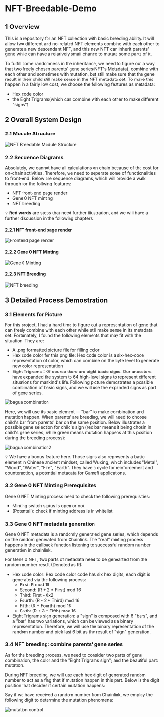 # NFT-Breedable-Demo

## 1 Overview

This is a repository for an NFT collection with basic breeding ability. It will allow two different and no-related NFT elements combine with each other to generate a new descendant NFT, and this new NFT can inherit parents' gene while can have a relatively small chance to mutate some parts of it.

To fulfill some randomness in the inheritance, we need to figure out a way that two freely chosen parents' gene series(NFT's Metadata), combine with each other and sometimes with mutation, but still make sure that the gene result in their child still make sense in the NFT metadata set. To make this happen in a fairly low cost, we choose the following features as metadata:

* Hex code color
* the Eight Trigrams(which can combine with each other to make different "signs")

## 2 Overall System Design
### 2.1 Module Structure

![NFT Breedable Module Structure](https://github.com/daibi/NFT-Breedable-Demo/blob/main/pics/module_structure.png?raw=true)

### 2.2 Sequence Diagrams
Absolutely, we cannot have all calculations on chain because of the cost for on-chain activities. Therefore, we need to seperate some of functionalities to front-end. Below are sequence diagrams, which will provide a walk through for the follwing features:

* NFT front-end page render
* Gene 0 NFT minting
* NFT breeding

💡 **Red words** are steps that need further illustration, and we will have a further discussion in the following chapters

#### 2.2.1 NFT front-end page render

![Frontend page render](https://raw.githubusercontent.com/daibi/NFT-Breedable-Demo/fddbc9dcc23aa92b715b12a7f79aa58174e014c2/pics/NFT_front_end_page_render.svg)

#### 2.2.2 Gene 0 NFT Minting

![Gene 0 Minting](https://raw.githubusercontent.com/daibi/NFT-Breedable-Demo/d5623ff04eb25b6480dd07d18c82caf42cf8831d/pics/gene0_Minting.svg)

#### 2.2.3 NFT Breeding

![NFT breeding](https://raw.githubusercontent.com/daibi/NFT-Breedable-Demo/8974dab6868f3f63e1c4580f596b03db34c7fd50/pics/NFT_breeding.svg)

## 3 Detailed Process Demostration
### 3.1 Elements for Picture

For this project, I had a hard time to figure out a representation of gene that can freely combine with each other while still make sense in its metadata set. Fortunately, I found the following elements that may fit with the situation. They are: 

* A .png formatted picture file for filling color 
* Hex code color for this png file: Hex code color is a six-hex-code representation of color, which can combine on the byte level to generate new color representation
* Eight Trigrams：Of course there are eight basic signs. Our ancestors have expanded the system to 64 high-level signs to represent different situations for mankind's life. Following  picture demostrates a possible combination of basic signs, and we will use the expanded signs as part of gene series.

![bagua combination](https://github.com/daibi/NFT-Breedable-Demo/blob/main/pics/bagua_combination.png?raw=true)

Here, we will use its basic element -- "bar" to make combination and mutation happen. When parents' are breeding, we will need to choose child's bar from parents' bar on the same position. Below illustrates a possible gene selection for child's sign (red bar means it being chosin in child's gene series, while green means mutation happens at this position during the breeding process):

![bagua combination2](https://github.com/daibi/NFT-Breedable-Demo/blob/main/pics/bagua_combination2.png?raw=true)

💡 We have a bonus feature here. Those signs also represents a basic element in Chinese ancient mindset, called Wuxing, which includes "Metal", "Wood", "Water", "Fire", "Earth". They have a cycle for reinforcement and counteraction, a potential metadata for Gamefi applications.

### 3.2 Gene 0 NFT Minting Prerequisites

Gene 0 NFT Minting process need to check the following prerequisities: 
* Minting switch status is open or not
* (Potentail): check if minting address is in whitelist

### 3.3 Gene 0 NFT metadata generation

Gene 0 NFT metadata is a randomly generated gene series, which depends on the random generated from Chainlink. The "real" minting process happens in the callback function listening to successful random number generation in chainlink.

For Gene 0 NFT, two parts of metadata need to be genearted from the random number result (Denoted as R):

* Hex code color: Hex code color code has six hex digits, each digit is generated via the following process:
  * First:  R mod 16
  * Second: (R  + 2 * First)  mod 16
  * Third: First - 0x2
  * Fourth: (R  - 2 * Third)  mod 16
  * Fifth: (R  + Fourth)  mod 16
  * Sixth:  (R  + 3 * Fifth)  mod 16
* Eight Trigrams sign generation: a "sign" is composed with 6 "bars", and a "bar" has two variations, which can be viewed as a binary representation. Therefore, we will use the binary representation of the random number and pick last 6 bit as the result of "sign" generation.

### 3.4 NFT  breeding: combine parents' gene series

As for the breeding process, we need to consider two parts of gene combination, the color and the "Eight Trigrams sign"; and the beautiful part: mutation.

During NFT breeding, we will use each hex digit of generated random number to act as a flag that if mutation happen in this part. Below is the digit position that decides if certain mutation happens:

Say if we have received a random number from Chainlink, we employ the following digit to determine the mutation phenomena:

![mutation control](https://github.com/daibi/NFT-Breedable-Demo/blob/main/pics/mutation_control.png?raw=true)
